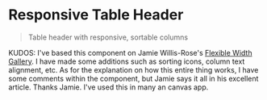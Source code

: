 # Responsive Table Header
> Table header with responsive, sortable columns

KUDOS: I've based this component on Jamie Willis-Rose's [Flexible Width Gallery](https://willisrose.com/power-apps-tip-flexible-width-gallery/).
I have made some additions such as sorting icons, column text alignment, etc.
As for the explanation on how this entire thing works, I have some comments within the component, but Jamie says it all in his excellent article.
Thanks Jamie. I've used this in many an canvas app.
